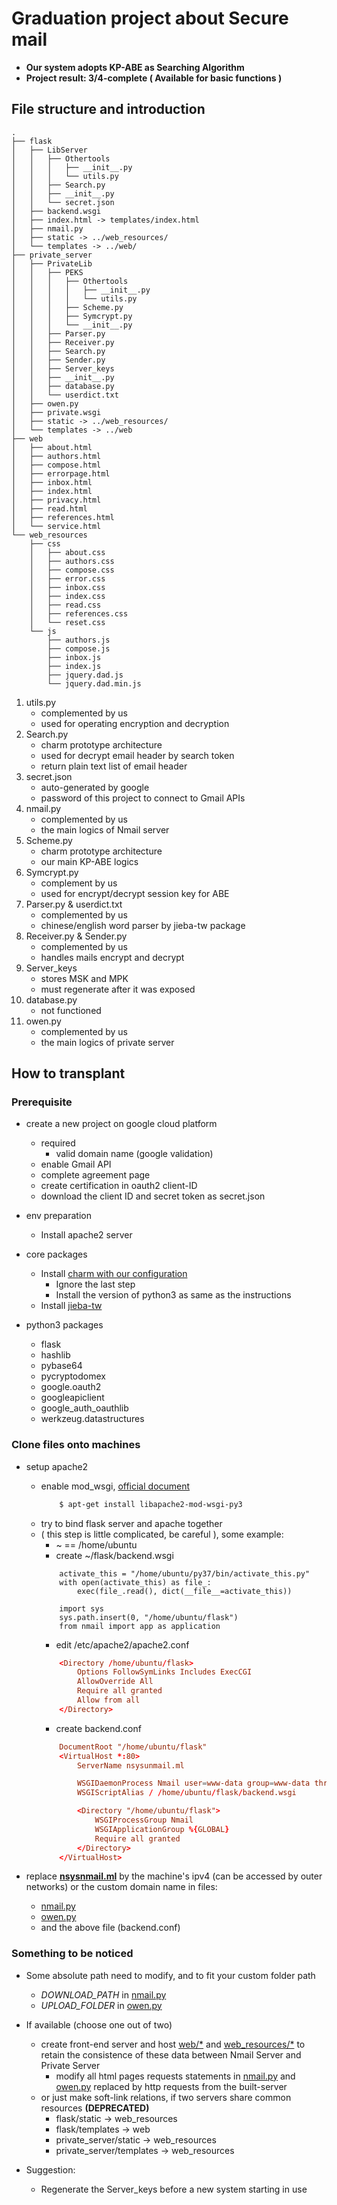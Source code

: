 # Graduation project about Secure mail

+ **Our system adopts KP-ABE as Searching Algorithm**
+ **Project result: 3/4-complete ( Available for basic functions )**

## File structure and introduction

```
.
├── flask
│   ├── LibServer
│   │   ├── Othertools
│   │   │   ├── __init__.py
│   │   │   └── utils.py
│   │   ├── Search.py
│   │   ├── __init__.py
│   │   └── secret.json
│   ├── backend.wsgi
│   ├── index.html -> templates/index.html
│   ├── nmail.py
│   ├── static -> ../web_resources/
│   └── templates -> ../web/
├── private_server
│   ├── PrivateLib
│   │   ├── PEKS
│   │   │   ├── Othertools
│   │   │   │   ├── __init__.py
│   │   │   │   └── utils.py
│   │   │   ├── Scheme.py
│   │   │   ├── Symcrypt.py
│   │   │   └── __init__.py
│   │   ├── Parser.py
│   │   ├── Receiver.py
│   │   ├── Search.py
│   │   ├── Sender.py
│   │   ├── Server_keys
│   │   ├── __init__.py
│   │   ├── database.py
│   │   └── userdict.txt
│   ├── owen.py
│   ├── private.wsgi
│   ├── static -> ../web_resources/
│   └── templates -> ../web
├── web
│   ├── about.html
│   ├── authors.html
│   ├── compose.html
│   ├── errorpage.html
│   ├── inbox.html
│   ├── index.html
│   ├── privacy.html
│   ├── read.html
│   ├── references.html
│   └── service.html
└── web_resources
    ├── css
    │   ├── about.css
    │   ├── authors.css
    │   ├── compose.css
    │   ├── error.css
    │   ├── inbox.css
    │   ├── index.css
    │   ├── read.css
    │   ├── references.css
    │   └── reset.css
    └── js
        ├── authors.js
        ├── compose.js
        ├── inbox.js
        ├── index.js
        ├── jquery.dad.js
        └── jquery.dad.min.js
```

1. utils.py
    - complemented by us
    - used for operating encryption and decryption
2. Search.py
    - charm prototype architecture
    - used for decrypt email header by search token
    - return plain text list of email header
3. secret.json
    - auto-generated by google
    - password of this project to connect to Gmail APIs
4. nmail.py
    - complemented by us
    - the main logics of Nmail server
5. Scheme.py
    - charm prototype architecture
    - our main KP-ABE logics
6. Symcrypt.py
    - complement by us
    - used for encrypt/decrypt session key for ABE
7. Parser.py & userdict.txt
    - complemented by us
    - chinese/english word parser by jieba-tw package
8. Receiver.py & Sender.py
    - complemented by us
    - handles mails encrypt and decrypt
9. Server_keys
    - stores MSK and MPK
    - must regenerate after it was exposed
10. database.py
    - not functioned
11. owen.py
    - complemented by us
    - the main logics of private server

## How to transplant

### Prerequisite

+ create a new project on google cloud platform
    + required
        + valid domain name (google validation)
    + enable Gmail API
    + complete agreement page
    + create certification in oauth2 client-ID
    + download the client ID and secret token as secret.json

+ env preparation
    + Install apache2 server

+ core packages
    + Install [charm with our configuration](https://github.com/paulpeng-popo/Attribute-Based-Encryption)
        + Ignore the last step
        + Install the version of python3 as same as the instructions
    + Install [jieba-tw](https://github.com/APCLab/jieba-tw)

+ python3 packages
    + flask
    + hashlib
    + pybase64
    + pycryptodomex
    + google.oauth2
    + googleapiclient
    + google_auth_oauthlib
    + werkzeug.datastructures

### Clone files onto machines

+ setup apache2
    + enable mod_wsgi, [official document](https://flask.palletsprojects.com/en/2.0.x/deploying/mod_wsgi/)
        ```bash
            $ apt-get install libapache2-mod-wsgi-py3
        ```
    + try to bind flask server and apache together
    + ( this step is little complicated, be careful ), some example:
        + ~ == /home/ubuntu
        + create ~/flask/backend.wsgi
        ```python3
            activate_this = "/home/ubuntu/py37/bin/activate_this.py"
            with open(activate_this) as file_:
                exec(file_.read(), dict(__file__=activate_this))

            import sys
            sys.path.insert(0, "/home/ubuntu/flask")
            from nmail import app as application
        ```
        + edit /etc/apache2/apache2.conf
        ```conf
            <Directory /home/ubuntu/flask>
                Options FollowSymLinks Includes ExecCGI
                AllowOverride All
                Require all granted
                Allow from all
            </Directory>
        ```
        + create backend.conf
        ```conf
            DocumentRoot "/home/ubuntu/flask"
            <VirtualHost *:80>
                ServerName nsysunmail.ml

                WSGIDaemonProcess Nmail user=www-data group=www-data threads=5
                WSGIScriptAlias / /home/ubuntu/flask/backend.wsgi

                <Directory "/home/ubuntu/flask">
                    WSGIProcessGroup Nmail
                    WSGIApplicationGroup %{GLOBAL}
                    Require all granted
                </Directory>
            </VirtualHost>
        ```

+ replace **[nsysnmail.ml](https://nsysunmail.ml)** by the machine's ipv4 (can be accessed by outer networks) or the custom domain name in files:
    + [nmail.py](./flask/nmail.py)
    + [owen.py](./private_server/owen.py)
    + and the above file (backend.conf)

### Something to be noticed

+ Some absolute path need to modify, and to fit your custom folder path
    + *DOWNLOAD_PATH* in [nmail.py](./flask/nmail.py)
    + *UPLOAD_FOLDER* in [owen.py](./private_server/owen.py)

+ If available (choose one out of two)
    + create front-end server and host [web/*](./web) and [web_resources/*](./web_resources) to retain the consistence of these data between Nmail Server and Private Server
        + modify all html pages requests statements in [nmail.py](./flask/nmail.py) and [owen.py](./private_server/owen.py) replaced by http requests from the built-server
    + or just make soft-link relations, if two servers share common resources **(DEPRECATED)**
        + flask/static -> web_resources
        + flask/templates -> web
        + private_server/static -> web_resources
        + private_server/templates -> web_resources

+ Suggestion:
    + Regenerate the Server_keys before a new system starting in use
